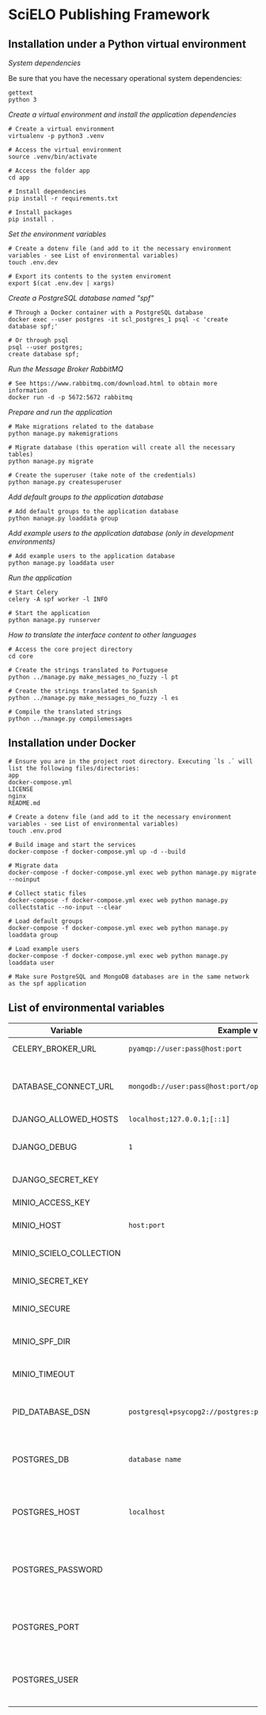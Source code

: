 # SciELO Publishing Framework


## Installation under a Python virtual environment

_System dependencies_

Be sure that you have the necessary operational system dependencies:

```shell
gettext
python 3
```

_Create a virtual environment and install the application dependencies_

```shell
# Create a virtual environment
virtualenv -p python3 .venv

# Access the virtual environment
source .venv/bin/activate

# Access the folder app
cd app

# Install dependencies
pip install -r requirements.txt

# Install packages
pip install .
```

_Set the environment variables_

```shell
# Create a dotenv file (and add to it the necessary environment variables - see List of environmental variables)
touch .env.dev

# Export its contents to the system enviroment
export $(cat .env.dev | xargs)
```

_Create a PostgreSQL database named "spf"_

```shell
# Through a Docker container with a PostgreSQL database
docker exec --user postgres -it scl_postgres_1 psql -c 'create database spf;'

# Or through psql
psql --user postgres;
create database spf;
```

_Run the Message Broker RabbitMQ_
```shell
# See https://www.rabbitmq.com/download.html to obtain more information
docker run -d -p 5672:5672 rabbitmq
```

_Prepare and run the application_

```shell
# Make migrations related to the database
python manage.py makemigrations

# Migrate database (this operation will create all the necessary tables)
python manage.py migrate

# Create the superuser (take note of the credentials)
python manage.py createsuperuser
```

_Add default groups to the application database_

```shell
# Add default groups to the application database
python manage.py loaddata group
```

_Add example users to the application database (only in development environments)_

```shell
# Add example users to the application database
python manage.py loaddata user
```

_Run the application_

```shell
# Start Celery
celery -A spf worker -l INFO

# Start the application
python manage.py runserver
```

_How to translate the interface content to other languages_

```shell
# Access the core project directory
cd core

# Create the strings translated to Portuguese
python ../manage.py make_messages_no_fuzzy -l pt

# Create the strings translated to Spanish
python ../manage.py make_messages_no_fuzzy -l es

# Compile the translated strings
python ../manage.py compilemessages
```

## Installation under Docker

```shell
# Ensure you are in the project root directory. Executing `ls .` will list the following files/directories:
app
docker-compose.yml
LICENSE
nginx
README.md

# Create a dotenv file (and add to it the necessary environment variables - see List of environmental variables)
touch .env.prod

# Build image and start the services
docker-compose -f docker-compose.yml up -d --build

# Migrate data
docker-compose -f docker-compose.yml exec web python manage.py migrate --noinput

# Collect static files
docker-compose -f docker-compose.yml exec web python manage.py collectstatic --no-input --clear

# Load default groups
docker-compose -f docker-compose.yml exec web python manage.py loaddata group

# Load example users
docker-compose -f docker-compose.yml exec web python manage.py loaddata user

# Make sure PostgreSQL and MongoDB databases are in the same network as the spf application
```

## List of environmental variables

Variable | Example value | Description
---------|---------------|------------
CELERY_BROKER_URL | `pyamqp://user:pass@host:port` | RabbitMQ address
DATABASE_CONNECT_URL | `mongodb://user:pass@host:port/opac` | OPAC/Kernel database (MongoDB) string connection
DJANGO_ALLOWED_HOSTS | `localhost;127.0.0.1;[::1]` |
DJANGO_DEBUG | `1` | Django flag to see DEBUG messages
DJANGO_SECRET_KEY | | Django secret key
MINIO_ACCESS_KEY | | MinIO username
MINIO_HOST | `host:port` | MinIO host address
MINIO_SCIELO_COLLECTION | | MinIO collection name
MINIO_SECRET_KEY | | MinIO password
MINIO_SECURE | | MinIO SSL flag (`true` or `false`)
MINIO_SPF_DIR | | MinIO storage main directory
MINIO_TIMEOUT | | MinIO connection timeout
PID_DATABASE_DSN | `postgresql+psycopg2://postgres:password@host:port/database` | PID manager (PostgreSQL) string connection
POSTGRES_DB | `database name` | SciELO Publishing Framework database name
POSTGRES_HOST | `localhost` | SciELO Publishing Framework database hostname
POSTGRES_PASSWORD | | SciELO Publishing Framework database user password
POSTGRES_PORT | | SciELO Publishing Framework database host port
POSTGRES_USER | | SciELO Publishing Framework database user
